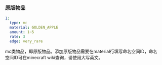 ### 原版物品



```yaml
1:
  type: mc
  material: GOLDEN_APPLE 
  amount: 1~5
  rate: 3
  edge: very_rare
```

mc类物品，即原版物品。添加原版物品需要在material行填写命名空间ID，命名空间ID可在minecraft wiki查询，请使用大写英文。